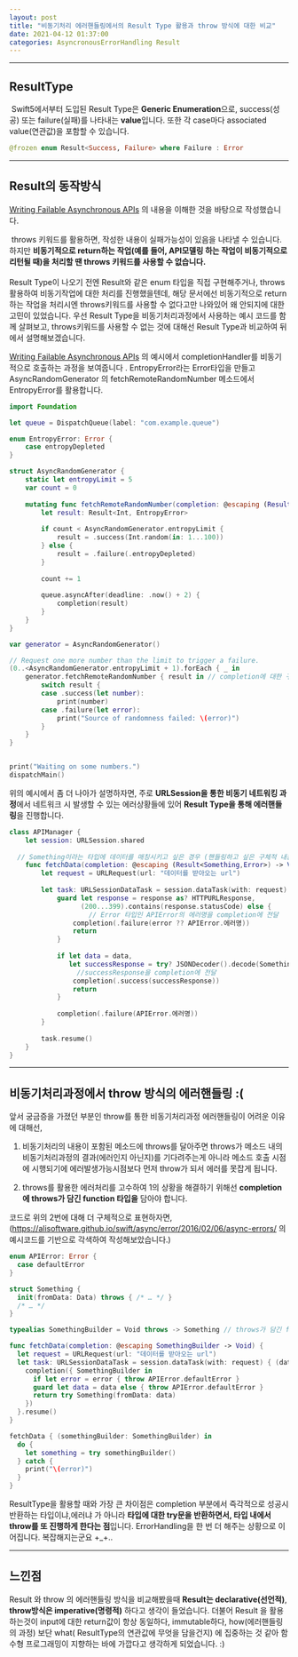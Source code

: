 ```yaml
---
layout: post
title: "비동기처리 에러핸들링에서의 Result Type 활용과 throw 방식에 대한 비교"
date: 2021-04-12 01:37:00
categories: AsyncronousErrorHandling Result 
---
```

---
## ResultType

​	Swift5에서부터 도입된 Result Type은 <b>Generic Enumeration</b>으로, success(성공) 또는 failure(실패)를 나타내는 <b>value</b>입니다. 또한 각 case마다 associated value(연관값)을 포함할 수 있습니다.

```swift
@frozen enum Result<Success, Failure> where Failure : Error
```

---
## Result의 동작방식

[Writing Failable Asynchronous APIs](https://developer.apple.com/documentation/swift/result/writing_failable_asynchronous_apis) 의 내용을 이해한 것을 바탕으로 작성했습니다.



​	throws 키워드를 활용하면, 작성한 내용이 실패가능성이 있음을 나타낼 수 있습니다. 하지만  <b>비동기적으로 return하는 작업(예를 들어, API모델링 하는 작업이 비동기적으로 리턴될 때)을 처리할 땐 throws 키워드를 사용할 수 없습니다.</b><br><br> Result Type이 나오기 전엔 Result와 같은 enum 타입을 직접 구현해주거나, throws 활용하여 비동기작업에 대한 처리를 진행했을텐데, 해당 문서에선 비동기적으로 return하는 작업을 처리시엔 throws키워드를 사용할 수 없다고만 나와있어 왜 안되지에 대한 고민이 있었습니다. 우선 Result Type을 비동기처리과정에서 사용하는 예시 코드를 함께 살펴보고, throws키워드를 사용할 수 없는 것에 대해선 Result Type과 비교하여 뒤에서 설명해보겠습니다.



[Writing Failable Asynchronous APIs](https://developer.apple.com/documentation/swift/result/writing_failable_asynchronous_apis) 의 예시에서 completionHandler를 비동기적으로 호출하는 과정을 보여줍니다 . EntropyError라는 Error타입을 만들고 AsyncRandomGenerator 의 fetchRemoteRandomNumber 메소드에서 EntropyError를 활용합니다.  

```swift
import Foundation

let queue = DispatchQueue(label: "com.example.queue")

enum EntropyError: Error {
    case entropyDepleted
}

struct AsyncRandomGenerator {
    static let entropyLimit = 5
    var count = 0
    
    mutating func fetchRemoteRandomNumber(completion: @escaping (Result<Int, EntropyError>) -> Void) {
        let result: Result<Int, EntropyError>
        
        if count < AsyncRandomGenerator.entropyLimit {
            result = .success(Int.random(in: 1...100))
        } else {
            result = .failure(.entropyDepleted)
        }
        
        count += 1
        
        queue.asyncAfter(deadline: .now() + 2) {
            completion(result)
        }
    }
}

var generator = AsyncRandomGenerator()

// Request one more number than the limit to trigger a failure.
(0..<AsyncRandomGenerator.entropyLimit + 1).forEach { _ in
    generator.fetchRemoteRandomNumber { result in // completion에 대한 구체적 구현부
        switch result {
        case .success(let number):
            print(number)
        case .failure(let error):
            print("Source of randomness failed: \(error)")
        }
    }
}


print("Waiting on some numbers.")
dispatchMain()
```



위의 예시에서 좀 더 나아가 설명하자면, 주로 <b>URLSession을 통한 비동기 네트워킹 과정</b>에서 네트워크 시 발생할 수 있는 에러상황들에 있어 <b>Result Type을 통해 에러핸들링</b>을 진행합니다.

```swift
class APIManager {
    let session: URLSession.shared
    
  // Something이라는 타입에 데이터를 매칭시키고 싶은 경우 (핸들링하고 싶은 구체적 내용에 따라 completion 이 바뀝니다.)
    func fetchData(completion: @escaping (Result<Something,Error>) -> Void) { 
        let request = URLRequest(url: "데이터를 받아오는 url")
        
        let task: URLSessionDataTask = session.dataTask(with: request) { (data, response, error) in
            guard let response = response as? HTTPURLResponse,
                  (200...399).contains(response.statusCode) else {
                    // Error 타입인 APIError의 에러명을 completion에 전달  
                completion(.failure(error ?? APIError.에러명)) 
                return
            }
            
            if let data = data,
               let successResponse = try? JSONDecoder().decode(Something.self, from: data) {
                 //successResponse을 completion에 전달
                completion(.success(successResponse))
                return
            }
            
            completion(.failure(APIError.에러명))
        }
        
        task.resume()
    }
}

```

---
## 비동기처리과정에서 throw 방식의 에러핸들링 :(

앞서 궁금증을 가졌던 부분인 throw를 통한 비동기처리과정 에러핸들링이 어려운 이유에 대해선,

1. 비동기처리의 내용이 포함된 메소드에 throws를 달아주면 throws가 메소드 내의 비동기처리과정의 결과(에러인지 아닌지)를 기다려주는게 아니라 메소드 호출 시점에 시행되기에 에러발생가능시점보다 먼저 throw가 되서 에러를 못잡게 됩니다. 

2. throws를 활용한 에러처리를 고수하여 1의 상황을 해결하기 위해선 <b>completion에 throws가 담긴 function 타입을</b> 담아야 합니다. 

   

코드로 위의 2번에 대해 더 구체적으로 표현하자면,(https://alisoftware.github.io/swift/async/error/2016/02/06/async-errors/ 의 예시코드를 기반으로 각색하여 작성해보았습니다.)

```swift
enum APIError: Error { 
  case defaultError
}

struct Something {
  init(fromData: Data) throws { /* … */ }
  /* … */
}

typealias SomethingBuilder = Void throws -> Something // throws가 담긴 function 타입

func fetchData(completion: @escaping SomethingBuilder -> Void) { 
  let request = URLRequest(url: "데이터를 받아오는 url")
  let task: URLSessionDataTask = session.dataTask(with: request) { (data, response, error) in
    completion({ SomethingBuilder in
      if let error = error { throw APIError.defaultError }
      guard let data = data else { throw APIError.defaultError }
      return try Something(fromData: data)
    })
  }.resume()
}

fetchData { (somethingBuilder: SomethingBuilder) in
  do {
    let something = try somethingBuilder()
  } catch {
    print("\(error)")
  }
}
```



ResultType을 활용할 때와 가장 큰 차이점은 completion 부분에서 즉각적으로 성공시 반환하는 타입이냐,에러냐 가 아니라 <b>타입에 대한 try문을 반환하면서, 타입 내에서 throw를 또 진행하게 한다는 점</b>입니다. ErrorHandling을 한 번 더 해주는 상황으로 이어집니다. 복잡해지는군요 +_+..

---
## 느낀점

Result 와 throw 의 에러핸들링 방식을 비교해봤을때 <b>Result는 declarative(선언적)</b>,<b> throw방식은 imperative(명령적)</b> 하다고 생각이 들었습니다. 더불어 Result 을 활용하는것이 input에 대한 return값이 항상 동일하다, immutable하다, how(에러핸들링의 과정) 보단 what( ResultType의 연관값에 무엇을 담을건지) 에 집중하는 것 같아 함수형 프로그래밍이 지향하는 바에 가깝다고 생각하게 되었습니다. :)






